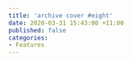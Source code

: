 ```yaml
---
title: 'archive cover #eight'
date: 2020-03-31 15:43:00 +11:00
published: false
categories:
- Features
---
```


